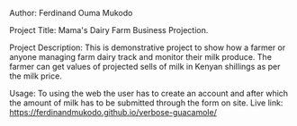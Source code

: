 Author: Ferdinand Ouma Mukodo

Project Title: Mama's Dairy Farm Business Projection.

Project Description: This is demonstrative project to show how a farmer or anyone managing farm dairy track and monitor their milk produce. The farmer can get values of projected sells of milk in Kenyan shillings as per the milk price.

Usage: To using the web the user has to create an account and after which the amount of milk has to be submitted through the form on site.
Live link: https://ferdinandmukodo.github.io/verbose-guacamole/